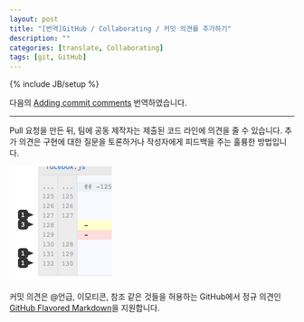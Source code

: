 ```yaml
---
layout: post
title: "[번역]GitHub / Collaborating / 커밋 의견를 추가하기"
description: ""
categories: [translate, Collaborating]
tags: [git, GitHub]
---
```

{% include JB/setup %}

다음의 [Adding commit comments](https://help.github.com/articles/adding-commit-comments) 번역하였습니다.

---

Pull 요청을 만든 뒤, 팀에 공동 제작자는 제출된 코드 라인에 의견을 줄 수 있습니다. 추가 의견은 구현에 대한 질문을 토론하거나 작성자에게 피드백을 주는 훌륭한 방법입니다. 

![Commit_comments_in_the_file_gutter](/../../../../image/2013/Commit_comments_in_the_file_gutter.png)

커밋 의견은 @언급, 이모티콘, 참조 같은 것들을 허용하는 GitHub에서 정규 의견인 [GitHub Flavored Markdown](https://help.github.com/articles/github-flavored-markdown)을 지원합니다.